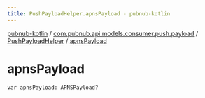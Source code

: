 ```yaml
---
title: PushPayloadHelper.apnsPayload - pubnub-kotlin
---
```


[pubnub-kotlin](../../index.html) / [com.pubnub.api.models.consumer.push.payload](../index.html) / [PushPayloadHelper](index.html) / [apnsPayload](./apns-payload.html)

# apnsPayload

`var apnsPayload: APNSPayload?`